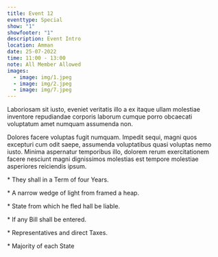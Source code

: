 ```yaml
---
title: Event 12
eventtype: Special
show: "1"
showfooter: "1"
description: Event Intro
location: Amman
date: 25-07-2022
time: 11:00 - 13:00
note: All Member Allowed
images:
  - image: img/1.jpeg
  - image: img/2.jpeg
  - image: img/7.jpeg
---
```

<!--StartFragment-->

Laboriosam sit iusto, eveniet veritatis illo a ex itaque ullam molestiae inventore repudiandae corporis laborum cumque porro obcaecati voluptatum amet numquam assumenda non.



Dolores facere voluptas fugit numquam. Impedit sequi, magni quos excepturi cum odit saepe, assumenda voluptatibus quasi voluptas nemo iusto. Minima aspernatur temporibus illo, dolorem rerum exercitationem facere nesciunt magni dignissimos molestias est tempore molestiae asperiores reiciendis ipsum.



\* They shall in a Term of four Years.

\* A narrow wedge of light from framed a heap.

\* State from which he fled hall be liable.

\* If any Bill shall be entered.

\* Representatives and direct Taxes.

\* Majority of each State

<!--EndFragment-->